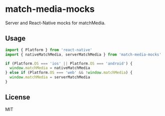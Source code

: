 match-media-mocks
=================

Server and React-Native mocks for matchMedia.

## Usage

```js
import { Platform } from 'react-native'
import { nativeMatchMedia, serverMatchMedia } from 'match-media-mocks'

if (Platform.OS === 'ios' || Platform.OS === 'android') {
  window.matchMedia = nativeMatchMedia
} else if (Platform.OS === 'web' && !window.matchMedia) {
  window.matchMedia = serverMatchMedia
}
```

## License
MIT
